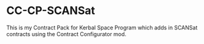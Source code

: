 # CC-CP-SCANSat
This is my Contract Pack for Kerbal Space Program which adds in SCANSat contracts using the Contract Configurator mod.
